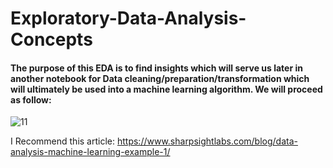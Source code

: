 # Exploratory-Data-Analysis-Concepts

#### The purpose of this EDA is to find insights which will serve us later in another notebook for Data cleaning/preparation/transformation which will ultimately be used into a machine learning algorithm. We will proceed as follow:

![11](https://user-images.githubusercontent.com/44786324/140840051-bd438c5d-a7f4-4b5f-bcc1-18a7fd1c8f96.JPG)

I Recommend this article: https://www.sharpsightlabs.com/blog/data-analysis-machine-learning-example-1/
